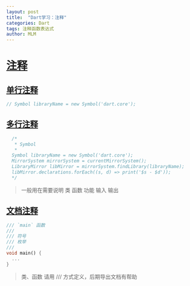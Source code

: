 ```yaml
---
layout: post
title:  "Dart学习：注释"
categories: Dart
tags: 注释函数表达式
author: MLM
---
```

# [注释](https://ducafecat.com/course/dart-learn/dart-11-comments#%E6%B3%A8%E9%87%8A)

## [单行注释](https://ducafecat.com/course/dart-learn/dart-11-comments#%E5%8D%95%E8%A1%8C%E6%B3%A8%E9%87%8A)

```dart
// Symbol libraryName = new Symbol('dart.core');
```

## [多行注释](https://ducafecat.com/course/dart-learn/dart-11-comments#%E5%A4%9A%E8%A1%8C%E6%B3%A8%E9%87%8A)

```dart
  /*
   * Symbol
   *
  Symbol libraryName = new Symbol('dart.core');
  MirrorSystem mirrorSystem = currentMirrorSystem();
  LibraryMirror libMirror = mirrorSystem.findLibrary(libraryName);
  libMirror.declarations.forEach((s, d) => print('$s - $d'));
  */
```

> 一般用在需要说明 类 函数 功能 输入 输出

## [文档注释](https://ducafecat.com/course/dart-learn/dart-11-comments#%E6%96%87%E6%A1%A3%E6%B3%A8%E9%87%8A)

```dart
/// `main` 函数
///
/// 符号
/// 枚举
///
void main() {
  ...
}
```

> 类、函数 请用 /// 方式定义，后期导出文档有帮助
